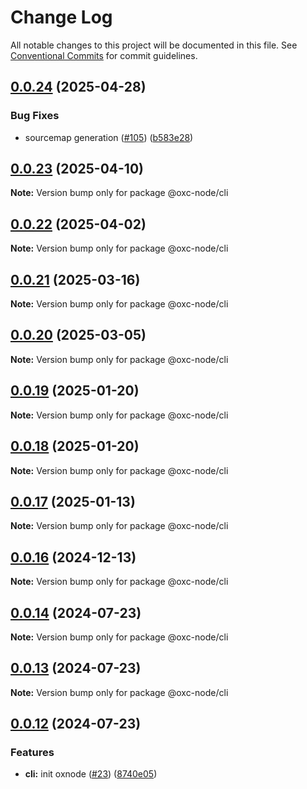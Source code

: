 # Change Log

All notable changes to this project will be documented in this file.
See [Conventional Commits](https://conventionalcommits.org) for commit guidelines.

## [0.0.24](https://github.com/oxc-project/oxc-node/compare/v0.0.23...v0.0.24) (2025-04-28)

### Bug Fixes

- sourcemap generation ([#105](https://github.com/oxc-project/oxc-node/issues/105)) ([b583e28](https://github.com/oxc-project/oxc-node/commit/b583e28af61901b8a4314644b4c0dbe217f83a6d))

## [0.0.23](https://github.com/oxc-project/oxc-node/compare/v0.0.22...v0.0.23) (2025-04-10)

**Note:** Version bump only for package @oxc-node/cli

## [0.0.22](https://github.com/oxc-project/oxc-node/compare/v0.0.21...v0.0.22) (2025-04-02)

**Note:** Version bump only for package @oxc-node/cli

## [0.0.21](https://github.com/oxc-project/oxc-node/compare/v0.0.20...v0.0.21) (2025-03-16)

**Note:** Version bump only for package @oxc-node/cli

## [0.0.20](https://github.com/oxc-project/oxc-node/compare/v0.0.19...v0.0.20) (2025-03-05)

**Note:** Version bump only for package @oxc-node/cli

## [0.0.19](https://github.com/oxc-project/oxc-node/compare/v0.0.18...v0.0.19) (2025-01-20)

**Note:** Version bump only for package @oxc-node/cli

## [0.0.18](https://github.com/oxc-project/oxc-node/compare/v0.0.17...v0.0.18) (2025-01-20)

**Note:** Version bump only for package @oxc-node/cli

## [0.0.17](https://github.com/oxc-project/oxc-node/compare/v0.0.16...v0.0.17) (2025-01-13)

**Note:** Version bump only for package @oxc-node/cli

## [0.0.16](https://github.com/oxc-project/oxc-node/compare/v0.0.15...v0.0.16) (2024-12-13)

**Note:** Version bump only for package @oxc-node/cli

## [0.0.14](https://github.com/oxc-project/oxc-node/compare/v0.0.12...v0.0.14) (2024-07-23)

**Note:** Version bump only for package @oxc-node/cli

## [0.0.13](https://github.com/oxc-project/oxc-node/compare/v0.0.12...v0.0.13) (2024-07-23)

**Note:** Version bump only for package @oxc-node/cli

## [0.0.12](https://github.com/oxc-project/oxc-node/compare/v0.0.11...v0.0.12) (2024-07-23)

### Features

- **cli:** init oxnode ([#23](https://github.com/oxc-project/oxc-node/issues/23)) ([8740e05](https://github.com/oxc-project/oxc-node/commit/8740e05a97c33b99042824b09c92390421c90c81))
